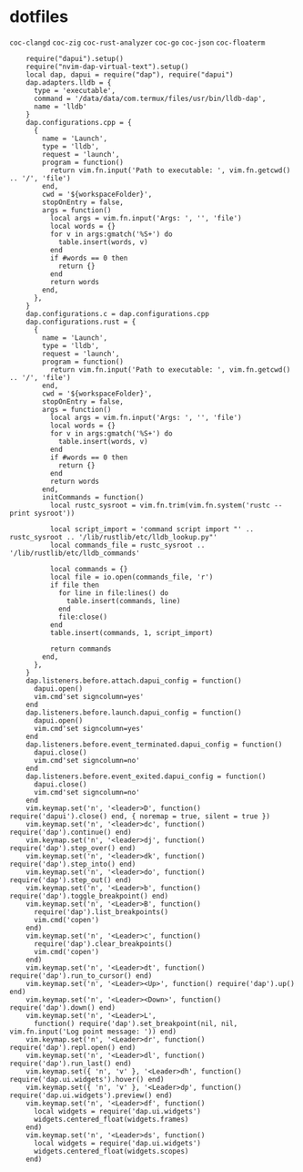 # dotfiles

`coc-clangd` `coc-zig` `coc-rust-analyzer` `coc-go` `coc-json` `coc-floaterm`


        require("dapui").setup()
        require("nvim-dap-virtual-text").setup()
        local dap, dapui = require("dap"), require("dapui")
        dap.adapters.lldb = {
          type = 'executable',
          command = '/data/data/com.termux/files/usr/bin/lldb-dap',
          name = 'lldb'
        }
        dap.configurations.cpp = {
          {
            name = 'Launch',
            type = 'lldb',
            request = 'launch',
            program = function()
              return vim.fn.input('Path to executable: ', vim.fn.getcwd() .. '/', 'file')
            end,
            cwd = '${workspaceFolder}',
            stopOnEntry = false,
            args = function()
              local args = vim.fn.input('Args: ', '', 'file')
              local words = {}
              for v in args:gmatch('%S+') do
                table.insert(words, v)
              end
              if #words == 0 then
                return {}
              end
              return words
            end,
          },
        }
        dap.configurations.c = dap.configurations.cpp
        dap.configurations.rust = {
          {
            name = 'Launch',
            type = 'lldb',
            request = 'launch',
            program = function()
              return vim.fn.input('Path to executable: ', vim.fn.getcwd() .. '/', 'file')
            end,
            cwd = '${workspaceFolder}',
            stopOnEntry = false,
            args = function()
              local args = vim.fn.input('Args: ', '', 'file')
              local words = {}
              for v in args:gmatch('%S+') do
                table.insert(words, v)
              end
              if #words == 0 then
                return {}
              end
              return words
            end,
            initCommands = function()
              local rustc_sysroot = vim.fn.trim(vim.fn.system('rustc --print sysroot'))
        
              local script_import = 'command script import "' .. rustc_sysroot .. '/lib/rustlib/etc/lldb_lookup.py"'
              local commands_file = rustc_sysroot .. '/lib/rustlib/etc/lldb_commands'
        
              local commands = {}
              local file = io.open(commands_file, 'r')
              if file then
                for line in file:lines() do
                  table.insert(commands, line)
                end
                file:close()
              end
              table.insert(commands, 1, script_import)
        
              return commands
            end,
          },
        }
        dap.listeners.before.attach.dapui_config = function()
          dapui.open()
          vim.cmd'set signcolumn=yes'
        end
        dap.listeners.before.launch.dapui_config = function()
          dapui.open()
          vim.cmd'set signcolumn=yes'
        end
        dap.listeners.before.event_terminated.dapui_config = function()
          dapui.close()
          vim.cmd'set signcolumn=no'
        end
        dap.listeners.before.event_exited.dapui_config = function()
          dapui.close()
          vim.cmd'set signcolumn=no'
        end
        vim.keymap.set('n', '<leader>D', function() require('dapui').close() end, { noremap = true, silent = true })
        vim.keymap.set('n', '<leader>dc', function() require('dap').continue() end)
        vim.keymap.set('n', '<leader>dj', function() require('dap').step_over() end)
        vim.keymap.set('n', '<leader>dk', function() require('dap').step_into() end)
        vim.keymap.set('n', '<leader>do', function() require('dap').step_out() end)
        vim.keymap.set('n', '<Leader>b', function() require('dap').toggle_breakpoint() end)
        vim.keymap.set('n', '<Leader>B', function()
          require('dap').list_breakpoints()
          vim.cmd('copen')
        end)
        vim.keymap.set('n', '<Leader>c', function()
          require('dap').clear_breakpoints()
          vim.cmd('copen')
        end)
        vim.keymap.set('n', '<Leader>dt', function() require('dap').run_to_cursor() end)
        vim.keymap.set('n', '<Leader><Up>', function() require('dap').up() end)
        vim.keymap.set('n', '<Leader><Down>', function() require('dap').down() end)
        vim.keymap.set('n', '<Leader>L',
          function() require('dap').set_breakpoint(nil, nil, vim.fn.input('Log point message: ')) end)
        vim.keymap.set('n', '<Leader>dr', function() require('dap').repl.open() end)
        vim.keymap.set('n', '<Leader>dl', function() require('dap').run_last() end)
        vim.keymap.set({ 'n', 'v' }, '<Leader>dh', function() require('dap.ui.widgets').hover() end)
        vim.keymap.set({ 'n', 'v' }, '<Leader>dp', function() require('dap.ui.widgets').preview() end)
        vim.keymap.set('n', '<Leader>df', function()
          local widgets = require('dap.ui.widgets')
          widgets.centered_float(widgets.frames)
        end)
        vim.keymap.set('n', '<Leader>ds', function()
          local widgets = require('dap.ui.widgets')
          widgets.centered_float(widgets.scopes)
        end)
